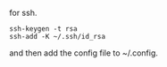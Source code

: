 for ssh. 

```
ssh-keygen -t rsa
ssh-add -K ~/.ssh/id_rsa
```


and then add the config file to ~/.config.  
